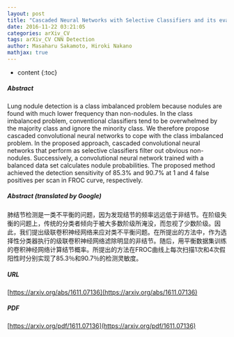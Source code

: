 ```yaml
---
layout: post
title: "Cascaded Neural Networks with Selective Classifiers and its evaluation using Lung X-ray CT Images"
date: 2016-11-22 03:21:05
categories: arXiv_CV
tags: arXiv_CV CNN Detection
author: Masaharu Sakamoto, Hiroki Nakano
mathjax: true
---
```


* content
{:toc}

##### Abstract
Lung nodule detection is a class imbalanced problem because nodules are found with much lower frequency than non-nodules. In the class imbalanced problem, conventional classifiers tend to be overwhelmed by the majority class and ignore the minority class. We therefore propose cascaded convolutional neural networks to cope with the class imbalanced problem. In the proposed approach, cascaded convolutional neural networks that perform as selective classifiers filter out obvious non-nodules. Successively, a convolutional neural network trained with a balanced data set calculates nodule probabilities. The proposed method achieved the detection sensitivity of 85.3% and 90.7% at 1 and 4 false positives per scan in FROC curve, respectively.

##### Abstract (translated by Google)
肺结节检测是一类不平衡的问题，因为发现结节的频率远远低于非结节。在阶级失衡的问题上，传统的分类者倾向于被大多数阶级所淹没，而忽视了少数阶级。因此，我们提出级联卷积神经网络来应对类不平衡问题。在所提出的方法中，作为选择性分类器执行的级联卷积神经网络滤除明显的非结节。随后，用平衡数据集训练的卷积神经网络计算结节概率。所提出的方法在FROC曲线上每次扫描1次和4次假阳性时分别实现了85.3％和90.7％的检测灵敏度。

##### URL
[https://arxiv.org/abs/1611.07136](https://arxiv.org/abs/1611.07136)

##### PDF
[https://arxiv.org/pdf/1611.07136](https://arxiv.org/pdf/1611.07136)

